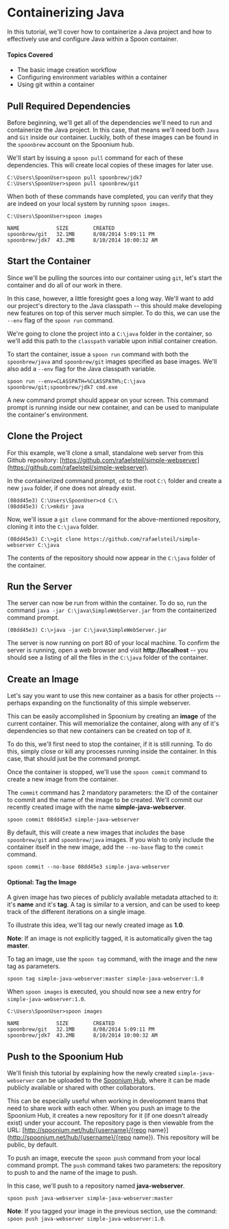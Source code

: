 # Containerizing Java

In this tutorial, we'll cover how to containerize a Java project and how to effectively use and configure Java within a Spoon container. 

#### Topics Covered

- The basic image creation workflow
- Configuring environment variables within a container
- Using git within a container

## Pull Required Dependencies

Before beginning, we'll get all of the dependencies we'll need to run and containerize the Java project. In this case, that means we'll need both `Java` and `Git` inside our container. Luckily, both of these images can be found in the `spoonbrew` account on the Spoonium hub. 

We'll start by issuing a `spoon pull` command for each of these dependencies. This will create local copies of these images for later use. 

	C:\Users\SpoonUser>spoon pull spoonbrew/jdk7
	C:\Users\SpoonUser>spoon pull spoonbrew/git

When both of these commands have completed, you can verify that they are indeed on your local system by running `spoon images`. 

	C:\Users\SpoonUser>spoon images

	NAME			SIZE		CREATED
	spoonbrew/git	32.1MB 		8/08/2014 5:09:11 PM
	spoonbrew/jdk7	43.2MB 		8/10/2014 10:00:32 AM


## Start the Container

Since we'll be pulling the sources into our container using `git`, let's start the container and do all of our work in there. 

In this case, however, a little foresight goes a long way. We'll want to add our project's directory to the Java classpath -- this should make developing new features on top of this server much simpler. To do this, we can use the `--env` flag of the `spoon run` command. 

We're going to clone the project into a `C:\java` folder in the container, so we'll add this path to the `classpath` variable upon initial container creation. 

To start the container, issue a `spoon run` command with both the `spoonbrew/java` and `spoonbrew/git` images specified as base images. We'll also add a `--env` flag for the Java classpath variable. 

	spoon run --env=CLASSPATH=%CLASSPATH%;C:\java spoonbrew/git;spoonbrew/jdk7 cmd.exe

A new command prompt should appear on your screen. This command prompt is running inside our new container, and can be used to manipulate the container's environment. 

## Clone the Project

For this example, we'll clone a small, standalone web server from this Github repository: [https://github.com/rafaelsteil/simple-webserver](https://github.com/rafaelsteil/simple-webserver). 

In the containerized command prompt, `cd` to the root `C:\` folder and create a new `java` folder, if one does not already exist. 

	(08dd45e3) C:\Users\SpoonUser>cd C:\
	(08dd45e3) C:\>mkdir java

Now, we'll issue a `git clone` command for the above-mentioned repository, cloning it into the `C:\java` folder. 

	(08dd45e3) C:\>git clone https://github.com/rafaelsteil/simple-webserver C:\java

The contents of the repository should now appear in the `C:\java` folder of the container. 

## Run the Server

The server can now be run from within the container. To do so, run the command `java -jar C:\java\SimpleWebServer.jar` from the containerized command prompt. 

	(08dd45e3) C:\>java -jar C:\java\SimpleWebServer.jar

The server is now running on port 80 of your local machine. To confirm the server is running, open a web browser and visit **http://localhost** -- you should see a listing of all the files in the `C:\java` folder of the container. 

## Create an Image

Let's say you want to use this new container as a basis for other projects -- perhaps expanding on the functionality of this simple webserver. 

This can be easily accomplished in Spoonium by creating an **image** of the current container. This will memorialize the container, along with any of it's dependencies so that new containers can be created on top of it. 

To do this, we'll first need to stop the container, if it is still running. To do this, simply close or kill any processes running inside the container. In this case, that should just be the command prompt. 

Once the container is stopped, we'll use the `spoon commit` command to create a new image from the container. 

The `commit` command has 2 mandatory parameters: the ID of the container to commit and the name of the image to be created. We'll commit our recently created image with the name **simple-java-webserver**. 

	spoon commit 08dd45e3 simple-java-webserver

By default, this will create a new images that *includes* the base `spoonbrew/git` and `spoonbrew/java` images. If you wish to only include the container itself in the new image, add the `--no-base` flag to the `commit` command. 

	spoon commit --no-base 08dd45e3 simple-java-webserver

#### Optional: Tag the Image

A given image has two pieces of publicly available metadata attached to it: it's **name** and it's **tag**. A tag is similar to a version, and can be used to keep track of the different iterations on a single image. 

To illustrate this idea, we'll tag our newly created image as **1.0**.

**Note**: If an image is not explicitly tagged, it is automatically given the tag **master**. 

To tag an image, use the `spoon tag` command, with the image and the new tag as parameters. 

	spoon tag simple-java-webserver:master simple-java-webserver:1.0

When `spoon images` is executed, you should now see a new entry for `simple-java-webserver:1.0`.

	C:\Users\SpoonUser>spoon images

	NAME			SIZE		CREATED
	spoonbrew/git	32.1MB 		8/08/2014 5:09:11 PM
	spoonbrew/jdk7	43.2MB 		8/10/2014 10:00:32 AM

## Push to the Spoonium Hub

We'll finish this tutorial by explaining how the newly created `simple-java-webserver` can be uploaded to the [Spoonium Hub](http://spoonium.net/hub), where it can be made publicly available or shared with other collaborators. 

This can be especially useful when working in development teams that need to share work with each other. When you push an image to the Spoonium Hub, it creates a new repository for it (if one doesn't already exist) under your account. The repository page is then viewable from the URL: [http://spoonium.net/hub/{username}/{repo name}](http://spoonium.net/hub/{username}/{repo name}). This repository will be public, by default. 

 To push an image, execute the `spoon push` command from your local command prompt. The `push` command takes two parameters: the repository to push to and the name of the image to push. 

In this case, we'll push to a repository named **java-webserver**. 

	spoon push java-webserver simple-java-webserver:master

**Note**: If you tagged your image in the previous section, use the command: `spoon push java-webserver simple-java-webserver:1.0`. 